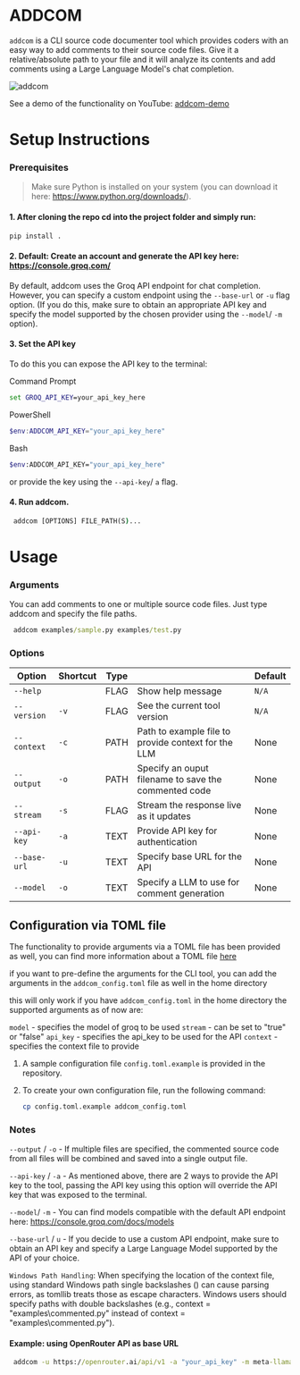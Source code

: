 # ADDCOM

`addcom` is a CLI source code documenter tool which provides coders with an easy way to add comments to their source code files. 
Give it a relative/absolute path to your file and it will analyze its contents and add comments using a Large Language Model's chat completion. 

![addcom](https://github.com/user-attachments/assets/e01f1c1b-faf4-4c2d-b62b-a2492de1475b)

See a demo of the functionality on YouTube: [addcom-demo](https://youtu.be/3jKifG2BLzc?si=M2MNCW2BASBnDQ7z)

# Setup Instructions

### Prerequisites 

> Make sure Python is installed on your system (you can download it here: https://www.python.org/downloads/).

#### 1. After cloning the repo cd into the project folder and simply run:
   
```cmd
pip install .
```

#### 2. Default: Create an account and generate the API key here: https://console.groq.com/
By default, addcom uses the Groq API endpoint for chat completion. However, you can specify a custom endpoint using the `--base-url` or `-u` flag option. (If you do this, make sure to obtain an appropriate API key and specify the model supported by the chosen provider using the `--model`/ `-m` option).

#### 3. Set the API key

To do this you can expose the API key to the terminal:

  Command Prompt
  
   ```cmd
   set GROQ_API_KEY=your_api_key_here
   ```
  
  PowerShell
  
  ```powershell
  $env:ADDCOM_API_KEY="your_api_key_here"
  ```
  
  Bash
  
  ```bash
  $env:ADDCOM_API_KEY="your_api_key_here"
  ```

or provide the key using the `--api-key`/ `a` flag.

#### 4. Run addcom.
   
```cmd
 addcom [OPTIONS] FILE_PATH(S)...
```

# Usage 

### Arguments

You can add comments to one or multiple source code files. Just type addcom and specify the file paths. 

```cmd
 addcom examples/sample.py examples/test.py
```

### Options

| Option          | Shortcut | Type   |                                                       | Default |
| --------------- | -------- | ------ | ----------------------------------------------------- | ------- |
| `--help`        |          | FLAG   | Show help message                                     | `N/A`   |
| `--version`     | `-v`     | FLAG   | See the current tool version                          | `N/A`   |
| `--context`     | `-c`     | PATH   | Path to example file to provide context for the LLM   | None    |
| `--output`      | `-o`     | PATH   | Specify an ouput filename to save the commented code  | None    |
| `--stream`      | `-s`     | FLAG   | Stream the response live as it updates                | None    |
| `--api-key`     | `-a`     | TEXT   | Provide API key for authentication                    | None    |
| `--base-url`    | `-u`     | TEXT   | Specify base URL for the API                          | None    |
| `--model `      | `-o`     | TEXT   | Specify a LLM to use for comment generation           | None    |


## Configuration via TOML file

The functionality to provide arguments via a TOML file has been provided as well, you can find more information about a TOML file [here](https://toml.io/en/) 

if you want to pre-define the arguments for the CLI tool, you can add the arguments in the `addcom_config.toml` file as well in the home directory

this will only work if you have `addcom_config.toml` in the home directory
the supported arguments as of now are:


`model` - specifies the model of groq to be used
`stream` - can be set to "true" or "false"
`api_key` - specifies the api_key to be used for the API
`context` - specifies the context file to provide 

1. A sample configuration file `config.toml.example` is provided in the repository.
2. To create your own configuration file, run the following command:

   ```sh
   cp config.toml.example addcom_config.toml
   ```

   

### Notes
`--output` / `-o` - If multiple files are specified, the commented source code from all files will be combined and saved into a single output file.

`--api-key` / `-a` - As mentioned above, there are 2 ways to provide the API key to the tool, passing the API key using this option will override the API key that was exposed to the terminal.

`--model`/ `-m` - You can find models compatible with the default API endpoint here: https://console.groq.com/docs/models


`--base-url` / `u` - If you decide to use a custom API endpoint, make sure to obtain an API key and specify a Large Language Model supported by the API of your choice.

`Windows Path Handling`: When specifying the location of the context file, using standard Windows path single backslashes (\) can cause parsing errors, as tomllib treats those as escape characters. Windows users should specify paths with double backslashes (e.g., context = "examples\\commented.py" instead of context = "examples\commented.py").

#### Example: using OpenRouter API as base URL

```cmd
 addcom -u https://openrouter.ai/api/v1 -a "your_api_key" -m meta-llama/llama-3.1-8b-instruct:free examples/test.py
```
